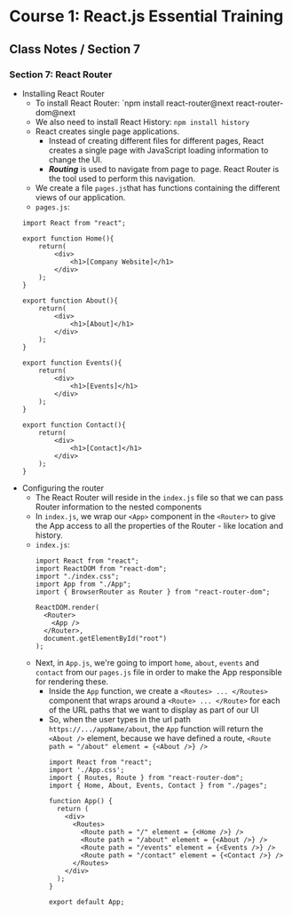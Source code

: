 # Course 1: React.js Essential Training
## Class Notes / Section 7

### Section 7: React Router

- Installing React Router
  - To install React Router: `npm install react-router@next react-router-dom@next
  - We also need to install React History: `npm install history`
  - React creates single page applications.
    -  Instead of creating different files for different pages, React creates a single page with JavaScript loading information to change the UI.
    -  ___Routing___ is used to navigate from page to page. React Router is the tool used to perform this navigation.
  -  We create a file `pages.js`that has functions containing the different views of our application.
  -  `pages.js`:
    ```
    import React from "react";

    export function Home(){
        return(
            <div>
                <h1>[Company Website]</h1>
            </div>
        );
    }

    export function About(){
        return(
            <div>
                <h1>[About]</h1>
            </div>
        );
    }

    export function Events(){
        return(
            <div>
                <h1>[Events]</h1>
            </div>
        );
    }

    export function Contact(){
        return(
            <div>
                <h1>[Contact]</h1>
            </div>
        );
    }
    ```
- Configuring the router
  - The React Router will reside in the `index.js` file so that we can pass Router information to the nested components
  - In `index.js`, we wrap our `<App>` component in the `<Router>` to give the App access to all the properties of the Router - like location and history.
  - `index.js`:
    ```
    import React from "react";
    import ReactDOM from "react-dom";
    import "./index.css";
    import App from "./App";
    import { BrowserRouter as Router } from "react-router-dom";

    ReactDOM.render(
      <Router>
        <App />
      </Router>, 
      document.getElementById("root")
    );
    ```
  - Next, in `App.js`, we're going to import `home`, `about`, `events` and `contact` from our `pages.js` file in order to make the App responsible for rendering these.
    - Inside the `App` function, we create a `<Routes> ... </Routes>` component that wraps around a `<Route> ... </Route>` for each of the URL paths that we want to display as part of our UI
    - So, when the user types in the url path `https://.../appName/about`, the `App` function will return the `<About />` element, because we have defined a route, `<Route path = "/about" element = {<About />} />`
      ```
      import React from "react";
      import './App.css';
      import { Routes, Route } from "react-router-dom";
      import { Home, About, Events, Contact } from "./pages";
      
      function App() {
        return (
          <div>
            <Routes>
              <Route path = "/" element = {<Home />} />
              <Route path = "/about" element = {<About />} />
              <Route path = "/events" element = {<Events />} />
              <Route path = "/contact" element = {<Contact />} />
            </Routes>
          </div>
        ); 
      }
      
      export default App;
      ```
